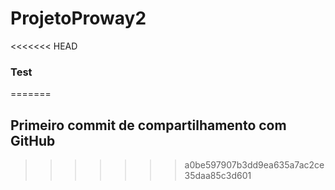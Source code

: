 # ProjetoProway2
<<<<<<< HEAD
### Test

=======
## Primeiro commit de compartilhamento com GitHub
>>>>>>> a0be597907b3dd9ea635a7ac2ce35daa85c3d601
